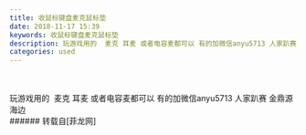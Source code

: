 ```yaml
---
title: 收鼠标键盘麦克鼠标垫
date: 2018-11-17 15:39
keywords: 收鼠标键盘麦克鼠标垫
description: 玩游戏用的  麦克 耳麦 或者电容麦都可以 有的加微信anyu5713 人家趴赛 金鼎源 海边
categories: used
---
```

<td class="t_f" id="postmessage_2298014">

<br/>
<br/>
玩游戏用的  麦克 耳麦 或者电容麦都可以 有的加微信anyu5713 人家趴赛 金鼎源 海边<br/>
</td>
###### 转载自[菲龙网]